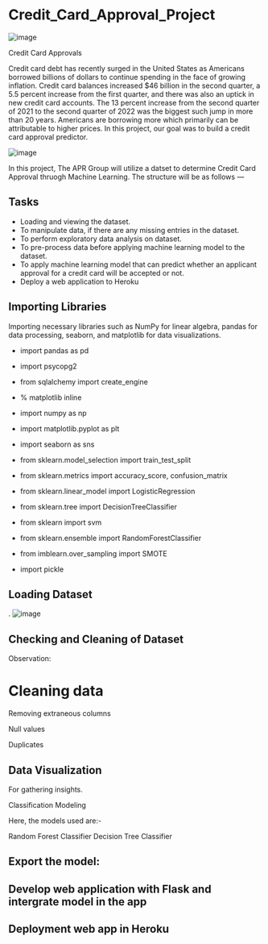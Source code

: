 # Credit_Card_Approval_Project

![image](https://user-images.githubusercontent.com/99145651/187097847-df645dc0-bca6-4fb0-86ca-00bdfdfc158c.png)

Credit Card Approvals 

Credit card debt has recently surged in the United States as Americans borrowed billions of dollars to continue spending in the face of growing inflation. Credit card balances increased $46 billion in the second quarter, a 5.5 percent increase from the first quarter, and there was also an uptick in new credit card accounts. The 13 percent increase from the second quarter of 2021 to the second quarter of 2022 was the biggest such jump in more than 20 years. Americans are borrowing more which primarily can be attributable to higher prices. In this project, our goal was to build a credit card approval predictor.

![image](https://user-images.githubusercontent.com/99145651/187246959-508cbd8d-009a-4db8-b8e7-6fc68c7f83ae.png)

 In this project, The APR Group will utilize a datset to determine Credit Card Approval thruogh Machine Learning. The structure will be as follows —

## Tasks
* Loading and viewing the dataset.
* To manipulate data, if there are any missing entries in the dataset.
* To perform exploratory data analysis on dataset.
* To pre-process data before applying machine learning model to the dataset.
* To apply machine learning model that can predict whether an applicant approval for a credit card will be accepted or not.
* Deploy a web application to Heroku

## Importing Libraries
Importing necessary libraries such as NumPy for linear algebra, pandas for data processing, seaborn, and matplotlib for data visualizations.

* import pandas as pd
* import psycopg2
* from sqlalchemy import create_engine

* % matplotlib inline

* import numpy as np
* import matplotlib.pyplot as plt
* import seaborn as sns

* from sklearn.model_selection import train_test_split
* from sklearn.metrics import accuracy_score, confusion_matrix
* from sklearn.linear_model import LogisticRegression
* from sklearn.tree import DecisionTreeClassifier

* from sklearn import svm
* from sklearn.ensemble import RandomForestClassifier
* from imblearn.over_sampling import SMOTE

* import pickle

## Loading Dataset
.
![image](https://user-images.githubusercontent.com/99145651/187708578-bec30177-4298-43a8-822d-004e6a88956b.png)


## Checking and Cleaning of Dataset

Observation: 



# Cleaning data

Removing extraneous columns

Null values

Duplicates


## Data Visualization
For gathering insights.

Classification Modeling

Here, the models used are:-

Random Forest Classifier
Decision Tree Classifier


## Export the model: 

## Develop web application with Flask and intergrate model in the app

## Deployment web app in Heroku




